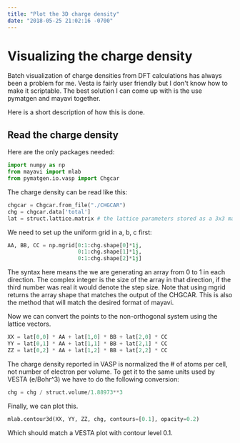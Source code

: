 ```yaml
---
title: "Plot the 3D charge density"
date: "2018-05-25 21:02:16 -0700"
---
```


# Visualizing the charge density
Batch visualization of charge densities from DFT calculations has always been a problem for me.
Vesta is fairly user friendly but I don't know how to make it scriptable.
The best solution I can come up with is the use pymatgen and mayavi together.

Here is a short description of how this is done.


## Read the charge density

Here are the only packages needed:
```python
import numpy as np
from mayavi import mlab
from pymatgen.io.vasp import Chgcar
```

The charge density can be read like this:
```python
chgcar = Chgcar.from_file("./CHGCAR")
chg = chgcar.data['total']
lat = struct.lattice.matrix # the lattice parameters stored as a 3x3 matrix
```

We need to set up the uniform grid in a, b, c first:
```python
AA, BB, CC = np.mgrid[0:1:chg.shape[0]*1j,
                      0:1:chg.shape[1]*1j,
                      0:1:chg.shape[2]*1j]
```
The syntax here means the we are generating an array from 0 to 1 in each direction.
The complex integer is the size of the array in that direction, if the third number was real it would denote the step size.
Note that using mgrid returns the array shape that matches the output of the CHGCAR.
This is also the method that will match the desired format of mayavi.

Now we can convert the points to the non-orthogonal system using the lattice vectors.

```python
XX = lat[0,0] * AA + lat[1,0] * BB + lat[2,0] * CC
YY = lat[0,1] * AA + lat[1,1] * BB + lat[2,1] * CC
ZZ = lat[0,2] * AA + lat[1,2] * BB + lat[2,2] * CC
```

The charge density reported in VASP is normalized the # of atoms per cell, not number of electron per volume.
To get it to the same units used by VESTA (e/Bohr^3) we have to do the following conversion:
```python
chg = chg / struct.volume/1.88973**3
```

Finally, we can plot this.
```python
mlab.contour3d(XX, YY, ZZ, chg, contours=[0.1], opacity=0.2)
```
Which should match a VESTA plot with contour level 0.1.
